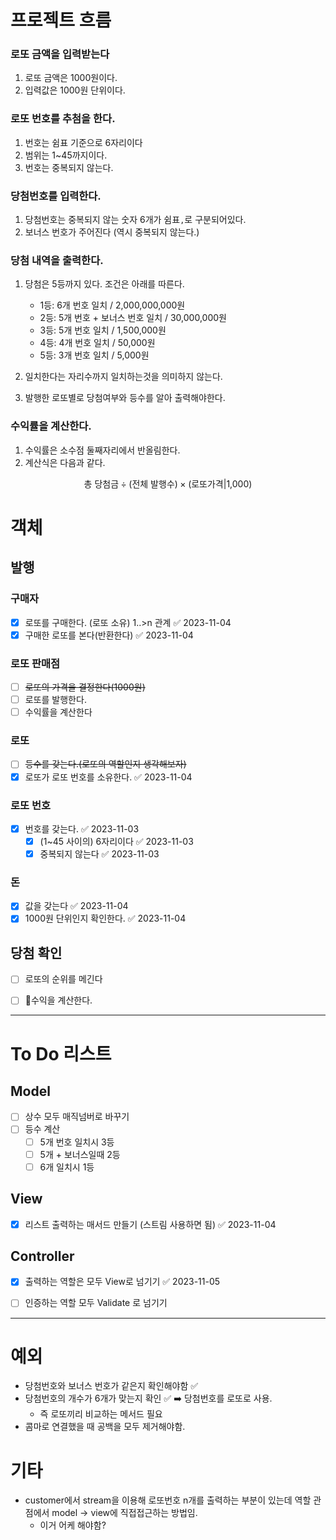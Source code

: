 # 프로젝트 흐름
### 로또 금액을 입력받는다
1. 로또 금액은 1000원이다.
2. 입력값은 1000원 단위이다.
   
### 로또 번호를 추첨을 한다.
1. 번호는 쉼표 기준으로 6자리이다
2. 범위는 1~45까지이다.
3. 번호는 중복되지 않는다.

### 당첨번호를 입력한다.
1. 당첨번호는 중복되지 않는 숫자 6개가 쉼표`,`로 구분되어있다.
2. 보너스 번호가 주어진다 (역시 중복되지 않는다.)


### 당첨 내역을 출력한다.
1. 당첨은 5등까지 있다. 조건은 아래를 따른다.
    - 1등: 6개 번호 일치 / 2,000,000,000원
    - 2등: 5개 번호 + 보너스 번호 일치 / 30,000,000원
    - 3등: 5개 번호 일치 / 1,500,000원
    - 4등: 4개 번호 일치 / 50,000원
    - 5등: 3개 번호 일치 / 5,000원

2. 일치한다는 자리수까지 일치하는것을 의미하지 않는다.
3. 발행한 로또별로 당첨여부와 등수를 알아 출력해야한다.

### 수익률을 계산한다.
1. 수익률은 소수점 둘째자리에서 반올림한다.
2. 계산식은 다음과 같다.

$$\text{총 당첨금}\div\text{(전체 발행수)}\times \text{(로또가격|1,000)}$$
# 객체
## 발행
### 구매자
- [x] 로또를 구매한다. (로또 소유) 1..>n 관계 ✅ 2023-11-04
- [x] 구매한 로또를 본다(반환한다) ✅ 2023-11-04
### 로또 판매점
- [ ] ~~로또의 가격을 결정한다(1000원)~~
- [ ] 로또를 발행한다.
- [ ] 수익률을 계산한다
### 로또
- [ ] ~~등수를 갖는다.(로또의 역할인지 생각해보자)~~
- [x] 로또가 로또 번호를 소유한다. ✅ 2023-11-04

### 로또 번호
- [x] 번호를 갖는다. ✅ 2023-11-03
	- [x] (1~45 사이의) 6자리이다 ✅ 2023-11-03
	- [x] 중복되지 않는다 ✅ 2023-11-03

### 돈
- [x] 값을 갖는다 ✅ 2023-11-04
- [x] 1000원 단위인지 확인한다. ✅ 2023-11-04

## 당첨 확인
- [ ] 로또의 순위를 메긴다
- [ ] 수익을 계산한다.


---
# To Do 리스트

## Model
- [ ] 상수 모두 매직넘버로 바꾸기
- [ ] 등수 계산
	- [ ] 5개 번호 일치시 3등
	- [ ] 5개 + 보너스일때 2등
	- [ ] 6개 일치시 1등
## View
- [x] 리스트 출력하는 매서드 만들기 (스트림 사용하면 됨) ✅ 2023-11-04
## Controller
- [x] 출력하는 역할은 모두 View로 넘기기 ✅ 2023-11-05
- [ ] 인증하는 역할 모두 Validate 로 넘기기


---
# 예외
- 당첨번호와 보너스 번호가 같은지 확인해야함 ✅
- 당첨번호의 개수가 6개가 맞는지 확인 ✅ ➡️ 당첨번호를 로또로 사용.
	- 즉 로또끼리 비교하는 메서드 필요
- 콤마로 연결했을 때 공백을 모두 제거해야함.

# 기타
- customer에서 stream을 이용해 로또번호 n개를 출력하는 부분이 있는데 역할 관점에서 model -> view에 직접접근하는 방법임.
	- 이거 어케 해야함?
